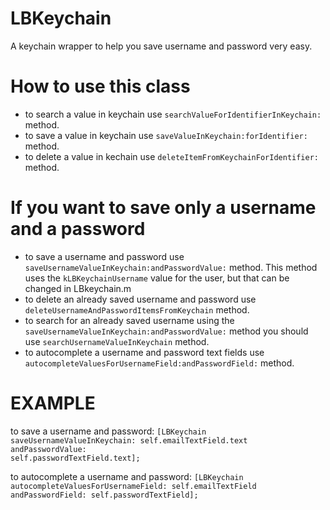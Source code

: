 LBKeychain
==========

A keychain wrapper to help you save username and password very easy.

How to use this class
==========

 - to search a value in keychain use <code>searchValueForIdentifierInKeychain:</code> method.
 - to save a value in keychain use <code>saveValueInKeychain:forIdentifier:</code> method.
 - to delete a value in kechain use <code>deleteItemFromKeychainForIdentifier:</code> method.
 
If you want to save only a username and a password
==========

- to save a username and password use <code>saveUsernameValueInKeychain:andPasswordValue:</code> method. This method uses the <code>kLBKeychainUsername</code> value for the user, but that can be changed in LBkeychain.m
- to delete an already saved username and password use <code>deleteUsernameAndPasswordItemsFromKeychain</code> method.
- to search for an already saved username using the <code>saveUsernameValueInKeychain:andPasswordValue:</code> method you should use <code>searchUsernameValueInKeychain</code> method.
- to autocomplete a username and password text fields use <code>autocompleteValuesForUsernameField:andPasswordField:</code> method.

EXAMPLE
==========
to save a username and password:
<code>[LBKeychain saveUsernameValueInKeychain: self.emailTextField.text andPasswordValue: self.passwordTextField.text];</code>

to autocomplete a username and password:
<code>[LBKeychain autocompleteValuesForUsernameField: self.emailTextField andPasswordField: self.passwordTextField];</code>

